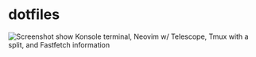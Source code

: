 dotfiles
========

![Screenshot show Konsole terminal, Neovim w/ Telescope, Tmux with a split, and
Fastfetch information](screenshot.png)
